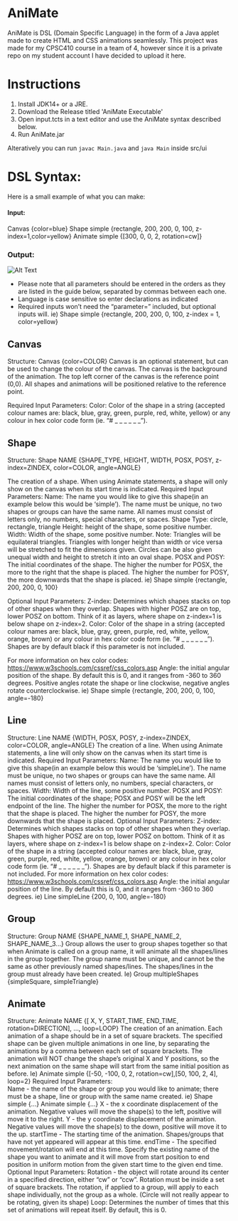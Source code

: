 # AniMate

AniMate is DSL (Domain Specific Language) in the form of a Java applet made to create HTML and CSS animations seamlessly. This project was made for my CPSC410 course in a team of 4, however since it is a private repo on my student account I have decided to upload it here.


# Instructions
1. Install JDK14+ or a JRE.
2. Download the Release titled 'AniMate Executable'
3. Open input.tcts in a text editor and use the AniMate syntax described below.
4. Run AniMate.jar

Alteratively you can run `javac Main.java` and `java Main` inside src/ui

# DSL Syntax: 

Here is a small example of what you can make:
#### Input:
Canvas {color=blue}
Shape simple {rectangle, 200, 200, 0, 100, z-index=1,color=yellow} 
Animate simple {[300, 0, 0,  2, rotation=cw]}
### Output:
![Alt Text](https://i.imgur.com/b9mekEX.gif)

* Please note that all parameters should be entered in the orders as they are listed in the guide below, separated by commas between each one.
* Language is case sensitive so enter declarations as indicated 
* Required inputs won’t need the “parameter=” included, but optional inputs will.
	ie) Shape simple {rectangle, 200, 200, 0, 100, z-index = 1, color=yellow}

## Canvas 
Structure: Canvas {color=COLOR}
Canvas is an optional statement, but can be used to change the colour of the canvas. The canvas is the background of the animation. The top left corner of the canvas is the reference point (0,0). All shapes and animations will be positioned relative to the reference point. 

Required Input Parameters: 
Color: Color of the shape in a string (accepted colour names are: black, blue, gray, green, purple, red, white, yellow) or any colour in hex color code form (ie. “# _ _ _ _ _ _”). 

## Shape 
Structure: Shape NAME {SHAPE_TYPE, HEIGHT, WIDTH, POSX, POSY,  z-index=ZINDEX,  color=COLOR, angle=ANGLE}
 
The creation of a shape. When using Animate statements, a shape will only show on the canvas when its start time is indicated.
Required Input Parameters:
Name: The name you would like to give this shape(in an example below this would be ‘simple’). The name must be unique, no two shapes or groups can have the same name. All names must consist of letters only, no numbers, special characters, or spaces.
Shape Type: circle, rectangle, triangle
Height: height of the shape, some positive number. 
Width: Width of the shape, some positive number.
	Note: Triangles will be equilateral triangles. Triangles with longer height than width or vice versa will be stretched to fit the dimensions given. Circles can be also given unequal width and height to stretch it into an oval shape. 
POSX and POSY: The initial coordinates of the shape. The higher the number for POSX, the more to the right that the shape is placed. The higher the number for POSY, the more downwards that the shape is placed.
ie) Shape simple {rectangle, 200, 200, 0, 100}
 
Optional Input Parameters:
Z-index: Determines which shapes stacks on top of other shapes when they overlap. Shapes with higher POSZ are on top, lower POSZ on bottom. Think of it as layers, where shape on z-index=1 is below shape on z-index=2.
Color: Color of the shape in a string (accepted colour names are: black, blue, gray, green, purple, red, white, yellow, orange, brown) or any colour in hex color code form (ie. “# _ _ _ _ _ _”). Shapes are by default black if this parameter is not included.

For more information on hex color codes: https://www.w3schools.com/cssref/css_colors.asp 
Angle: the initial angular position of the shape. By default this is 0, and it ranges from -360 to 360 degrees. Positive angles rotate the shape or line clockwise, negative angles rotate counterclockwise.
	ie) Shape simple {rectangle, 200, 200, 0, 100, angle=-180}
 

## Line 
Structure: Line NAME {WIDTH, POSX, POSY,  z-index=ZINDEX,  color=COLOR, angle=ANGLE}
The creation of a line. When using Animate statements, a line will only show on the canvas when its start time is indicated.
Required Input Parameters:
Name: The name you would like to give this shape(in an example below this would be ‘simpleLine’). The name must be unique, no two shapes or groups can have the same name. All names must consist of letters only, no numbers, special characters, or spaces.
Width: Width of the line, some positive number.
POSX and POSY: The initial coordinates of the shape; POSX and POSY will be the left endpoint of the line. The higher the number for POSX, the more to the right that the shape is placed. The higher the number for POSY, the more downwards that the shape is placed.
Optional Input Parameters:
Z-index: Determines which shapes stacks on top of other shapes when they overlap. Shapes with higher POSZ are on top, lower POSZ on bottom. Think of it as layers, where shape on z-index=1 is below shape on z-index=2.
Color: Color of the shape in a string (accepted colour names are: black, blue, gray, green, purple, red, white, yellow, orange,  brown) or any colour in hex color code form (ie. “# _ _ _ _ _ _”). Shapes are by default black if this parameter is not included.
For more information on hex color codes: https://www.w3schools.com/cssref/css_colors.asp 
Angle: the initial angular position of the line. By default this is 0, and it ranges from -360 to 360 degrees.
	ie) Line simpleLine {200, 0, 100, angle=-180}
 

## Group
Structure: Group NAME {SHAPE_NAME_1, SHAPE_NAME_2, SHAPE_NAME_3...}
Group allows the user to group shapes together so that when Animate is called on a group name, it will animate all the shapes/lines in the group together. The group name must be unique, and cannot be the same as other previously named shapes/lines. The shapes/lines in the group must already have been created.
	Ie) Group multipleShapes {simpleSquare, simpleTriangle}
 
## Animate 
Structure: Animate NAME {[ X, Y, START_TIME, END_TIME, rotation=DIRECTION], …, loop=LOOP}
The creation of an animation. Each animation of a shape should be in a set of square brackets. The specified shape can be given multiple animations in one line, by separating the animations by a comma between each set of square brackets. The animation will NOT change the shape’s original X and Y positions, so the next animation on the same shape will start from the same initial position as before.
	Ie) Animate simple {[-50, -100, 0, 2, rotation=cw],[50, 100, 2, 4], loop=2}
Required Input Parameters:  
Name - the name of the shape or group you would like to animate; there must be a shape, line or group with the same name created.
ie) Shape simple {...}
     Animate simple {...} 
X - the x coordinate displacement of the animation. Negative values will move the shape(s) to the left, positive will move it to the right.
Y -  the y coordinate displacement of the animation. Negative values will move the shape(s) to the down, positive will move it to the up.
startTime - The starting time of the animation. Shapes/groups that have not yet appeared will appear at this time. 
endTime - The specified movement/rotation will end at this time.
Specify the existing name of the shape you want to animate and it will move from start position to end position in uniform motion from the given start time to the given end time.
Optional Input Parameters:
Rotation - the object will rotate around its center in a specified direction, either “cw” or “ccw”. Rotation must be inside a set of square brackets. The rotation, if applied to a group, will apply to each shape individually, not the group as a whole. (Circle will not really appear to be rotating, given its shape)
Loop: Determines the number of times that this set of animations will repeat itself. By default, this is 0. 

